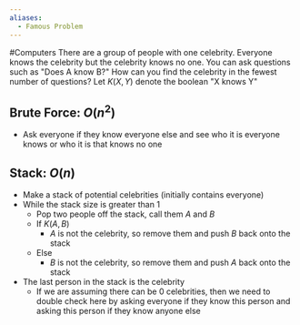```yaml
---
aliases:
  - Famous Problem
---
```

#Computers 
There are a group of people with one celebrity. Everyone knows the celebrity but the celebrity knows no one. You can ask questions such as "Does A know B?" How can you find the celebrity in the fewest number of questions? Let $\displaystyle K(X,Y)$ denote the boolean "X knows Y"
## Brute Force: $\displaystyle O(n^{2})$
* Ask everyone if they know everyone else and see who it is everyone knows or who it is that knows no one
## Stack: $\displaystyle O(n)$
* Make a stack of potential celebrities (initially contains everyone)
* While the stack size is greater than 1
	* Pop two people off the stack, call them $\displaystyle A$ and $\displaystyle B$
	* If $\displaystyle K(A,B)$
		* $\displaystyle A$ is not the celebrity, so remove them and push $\displaystyle B$ back onto the stack
	* Else
		* $\displaystyle B$ is not the celebrity, so remove them and push $\displaystyle A$ back onto the stack
* The last person in the stack is the celebrity
	* If we are assuming there can be 0 celebrities, then we need to double check here by asking everyone if they know this person and asking this person if they know anyone else